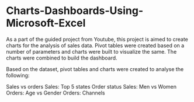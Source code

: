 # Charts-Dashboards-Using-Microsoft-Excel

As a part of the guided project from Youtube, this project is aimed to create charts for the analysis of sales data. Pivot tables were created based on a number of parameters and charts were built to visualize the same. The charts were combined to build the dashboard.

Based on the dataset, pivot tables and charts were created to analyse the following:

Sales vs orders
Sales: Top 5 states
Order status
Sales: Men vs Women
Orders: Age vs Gender
Orders: Channels
